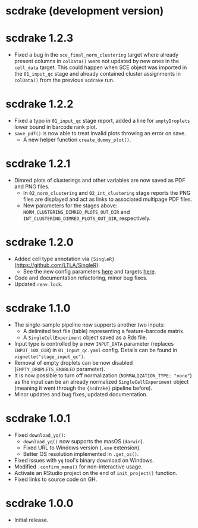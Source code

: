 # scdrake (development version)

# scdrake 1.2.3

- Fixed a bug in the `sce_final_norm_clustering` target where already present columns in `colData()` were not updated by
  new ones in the `cell_data` target. This could happen when SCE object was imported in the `01_input_qc` stage
  and already contained cluster assignments in `colData()` from the previous `scdrake` run.

# scdrake 1.2.2

- Fixed a typo in `01_input_qc` stage report, added a line for `emptyDroplets` lower bound in barcode rank plot.
- `save_pdf()` is now able to treat invalid plots throwing an error on save.
  - A new helper function `create_dummy_plot()`.

# scdrake 1.2.1

- Dimred plots of clusterings and other variables are now saved as PDF and PNG files.
  - In `02_norm_clustering` and `02_int_clustering` stage reports the PNG files are displayed and act as links to
    associated multipage PDF files.
  - New parameters for the stages above: `NORM_CLUSTERING_DIMRED_PLOTS_OUT_DIR` and `INT_CLUSTERING_DIMRED_PLOTS_OUT_DIR`,
    respectively.

# scdrake 1.2.0

- Added cell type annotation via `{SingleR}` (<https://github.com/LTLA/SingleR>).
  - See the new config parameters [here](https://bioinfocz.github.io/scdrake/articles/stage_norm_clustering.html#cell-type-annotation)
    and targets [here](https://bioinfocz.github.io/scdrake/articles/stage_norm_clustering.html#cell-type-annotation-1).
- Code and documentation refactoring, minor bug fixes.
- Updated `renv.lock`.

# scdrake 1.1.0

- The single-sample pipeline now supports another two inputs:
  - A delimited text file (table) representing a feature-barcode matrix.
  - A `SingleCellExperiment` object saved as a Rds file.
- Input type is controlled by a new `INPUT_DATA` parameter (replaces `INPUT_10X_DIR`) in `01_input_qc.yaml` config.
  Details can be found in `vignette("stage_input_qc")`.
- Removal of empty droplets can be now disabled (`EMPTY_DROPLETS_ENABLED` parameter).
- It is now possible to turn off normalization (`NORMALIZATION_TYPE: "none"`) as the input can be an already normalized
  `SingleCellExperiment` object (meaning it went through the `{scdrake}` pipeline before).
- Minor updates and bug fixes, updated documentation.

# scdrake 1.0.1

- Fixed `download_yq()`:
  - `download_yq()` now supports the masOS (`darwin`).
  - Fixed URL to Windows version (`.exe` extension).
  - Better OS resolution implemented in `.get_os()`.
- Fixed issues with `yq` tool's binary download on Windows.
- Modified `.confirm_menu()` for non-interactive usage.
- Activate an RStudio project on the end of `init_project()` function.
- Fixed links to source code on GH.

# scdrake 1.0.0

- Initial release.
